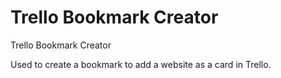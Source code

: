 Trello Bookmark Creator
===============================

Trello Bookmark Creator

Used to create a bookmark to add a website as a card in Trello.
